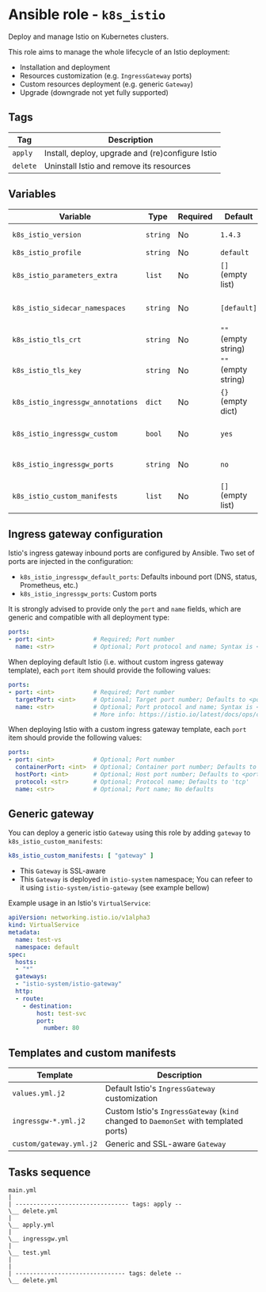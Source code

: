 # Ansible role - `k8s_istio`

Deploy and manage Istio on Kubernetes clusters.

This role aims to manage the whole lifecycle of an Istio deployment:

* Installation and deployment
* Resources customization (e.g. `IngressGateway` ports)
* Custom resources deployment (e.g. generic `Gateway`)
* Upgrade (downgrade not yet fully supported)

## Tags

| Tag      | Description                                      |
|----------|--------------------------------------------------|
| `apply`  | Install, deploy, upgrade and (re)configure Istio |
| `delete` | Uninstall Istio and remove its resources         |

## Variables

| Variable                          | Type     | Required | Default             | Description                                                  |
|-----------------------------------|----------|----------|---------------------|--------------------------------------------------------------|
| `k8s_istio_version`               | `string` | No       | `1.4.3`             | Istio version (`major.minor.patch`)                          |
| `k8s_istio_profile`               | `string` | No       | `default`           | Istio profile name                                           |
| `k8s_istio_parameters_extra`      | `list`   | No       | `[]` (empty list)   | Istio parameters (passed to `istioctl` with `--set`)         |
| `k8s_istio_sidecar_namespaces`    | `string` | No       | `[default]`         | Namespaces watched by Istio to inject its sidecar            |
| `k8s_istio_tls_crt`               | `string` | No       | `""` (empty string) | Istio `IngressGateway` TLS certificate                       |
| `k8s_istio_tls_key`               | `string` | No       | `""` (empty string) | Istio `IngressGateway` TLS provate key                       |
| `k8s_istio_ingressgw_annotations` | `dict`   | No       | `{}` (empty dict)   | Istio `IngressGateway` annotations (e.g. for `MetalLB` pool) |
| `k8s_istio_ingressgw_custom`      | `bool`   | No       | `yes`               | Uses a custom `IngressGateway` manifest                      |
| `k8s_istio_ingressgw_ports`       | `string` | No       | `no`                | Custom `IngressGateway` ports                                |
| `k8s_istio_custom_manifests`      | `list`   | No       | `[]` (empty list)   | Custom manifests to deploy (located in role's `templates/`)  |

## Ingress gateway configuration

Istio's ingress gateway inbound ports are configured by Ansible. Two set of ports are injected in the configuration:

* `k8s_istio_ingressgw_default_ports`: Defaults inbound port (DNS, status, Prometheus, etc.)
* `k8s_istio_ingressgw_ports`: Custom ports

It is strongly advised to provide only the `port` and `name` fields, which are generic and compatible with all deployment type:

```yaml
ports:
- port: <int>           # Required; Port number
  name: <str>           # Optional; Port protocol and name; Syntax is <protocol>-<suffix>; Defaults to 'tcp-<port>'
```

When deploying default Istio (i.e. without custom ingress gateway template), each `port` item should provide the following values:

```yaml
ports:
- port: <int>           # Required; Port number
  targetPort: <int>     # Optional; Target port number; Defaults to <port>.
  name: <str>           # Optional; Port protocol and name; Syntax is <protocol>-<suffix>; Defaults to 'tcp-<port>'
                        # More info: https://istio.io/latest/docs/ops/configuration/traffic-management/protocol-selection/
```

When deploying Istio with a custom ingress gateway template, each `port` item should provide the following values:

```yaml
ports:
- port: <int>           # Optional; Port number
  containerPort: <int>  # Optional; Container port number; Defaults to <port>
  hostPort: <int>       # Optional; Host port number; Defaults to <port>
  protocol: <str>       # Optional; Protocol name; Defaults to 'tcp'
  name: <str>           # Optional; Port name; No defaults
```

## Generic gateway

You can deploy a generic istio `Gateway` using this role by adding `gateway` to `k8s_istio_custom_manifests`:

```yaml
k8s_istio_custom_manifests: [ "gateway" ]
```

* This `Gateway` is SSL-aware
* This `Gateway` is deployed in `istio-system` namespace; You can refeer to it using `istio-system/istio-gateway` (see example bellow)

Example usage in an Istio's `VirtualService`:

```yaml
apiVersion: networking.istio.io/v1alpha3
kind: VirtualService
metadata:
  name: test-vs
  namespace: default
spec:
  hosts:
  - "*"
  gateways:
  - "istio-system/istio-gateway"
  http:
  - route:
    - destination:
        host: test-svc
        port:
          number: 80
```

## Templates and custom manifests

| Template                | Description                                                                          |
|-------------------------|--------------------------------------------------------------------------------------|
| `values.yml.j2`         | Default Istio's `IngressGateway` customization                                       |
| `ingressgw-*.yml.j2`    | Custom Istio's `IngressGateway` (`kind` changed to `DaemonSet` with templated ports) |
| `custom/gateway.yml.j2` | Generic and SSL-aware `Gateway`                                                      |

## Tasks sequence

```text
main.yml
|
| -------------------------------- tags: apply --
\__ delete.yml
|
\__ apply.yml
|
\__ ingressgw.yml
|
\__ test.yml
|
|
| ------------------------------- tags: delete --
\__ delete.yml
```
